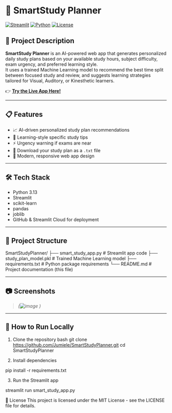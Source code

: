 # 🧠 SmartStudy Planner

[![Streamlit](https://img.shields.io/badge/Built%20with-Streamlit-ff4b4b?style=flat-square)](https://streamlit.io/)
[![Python](https://img.shields.io/badge/Python-3.11%2B-blue?style=flat-square)](https://python.org/)
[![License](https://img.shields.io/badge/License-MIT-green?style=flat-square)](LICENSE)

## 🌟 Project Description

**SmartStudy Planner** is an AI-powered web app that generates personalized daily study plans based on your available study hours, subject difficulty, exam urgency, and preferred learning style.  
It uses a trained Machine Learning model to recommend the best time split between focused study and review, and suggests learning strategies tailored for Visual, Auditory, or Kinesthetic learners.

👉 [**Try the Live App Here!**](https://smartstudyplanner-pvuxsqpbfy8xuxzzoi4kpo.streamlit.app/)

---

## 📋 Features

- 📈 AI-driven personalized study plan recommendations
- 🧠 Learning-style specific study tips
- ⚡ Urgency warning if exams are near
- 📄 Download your study plan as a `.txt` file
- 🎨 Modern, responsive web app design

---

## 🛠️ Tech Stack

- Python 3.13
- Streamlit
- scikit-learn
- pandas
- joblib
- GitHub & Streamlit Cloud for deployment

---

## 📂 Project Structure

SmartStudyPlanner/ ├── smart_study_app.py # Streamlit app code ├── study_plan_model.pkl # Trained Machine Learning model ├── requirements.txt # Python package requirements └── README.md # Project documentation (this file)


---

## 📷 Screenshots

> _(![image](https://github.com/user-attachments/assets/30da190b-4de0-4243-96c2-f4b327ebc19d)
)_

---

## 🚀 How to Run Locally

1. Clone the repository
bash
git clone https://github.com/Jumiele/SmartStudyPlanner.git
cd SmartStudyPlanner

2. Install dependencies

pip install -r requirements.txt

3. Run the Streamlit app

streamlit run smart_study_app.py

📝 License
This project is licensed under the MIT License - see the LICENSE file for details.
